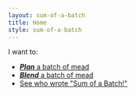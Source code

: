 ```yaml
---
layout: sum-of-a-batch
title: Home
style: sum-of-a-batch
---
```


I want to:

- [**_Plan_** a batch of mead](sum-of-a-batch/plan.html)
- [**_Blend_** a batch of mead](sum-of-a-batch/blend.html)
- [See who wrote "Sum of a Batch!"](/)
